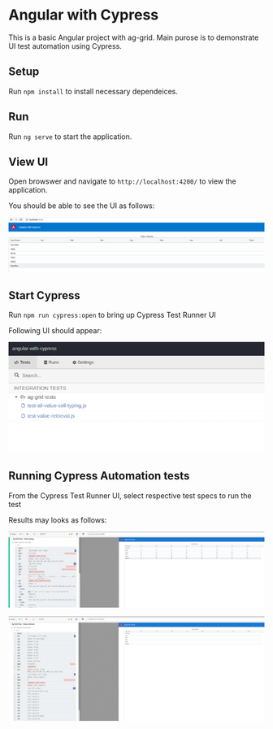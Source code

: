 # Angular with Cypress

This is a basic Angular project with ag-grid. Main purose is to demonstrate UI test automation using Cypress.

## Setup

Run `npm install` to install necessary dependeices.

## Run

Run `ng serve` to start the application.

## View UI

Open browswer and navigate to `http://localhost:4200/` to view the application.

You should be able to see the UI as follows:

![UI](./img/ui-before-typing.png)

## Start Cypress

Run `npm run cypress:open` to bring up Cypress Test Runner UI

Following UI should appear:

![Cypress Testrunner UI](./img/cypress-runner-ui.png)

## Running Cypress Automation tests

From the Cypress Test Runner UI, select respective test specs to run the test

Results may looks as follows:


![Result 1](./img/result-1.png)

![Result 2](./img/result-2.png)
